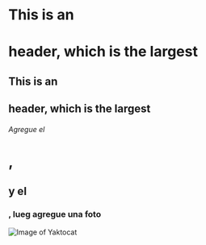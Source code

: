 # This is an <h1> header, which is the largest
## This is an <h2> header, which is the largest


###### Agregue el <H1>, <H2> y el <H3>, lueg agregue una foto
![Image of Yaktocat](https://octodex.github.com/images/yaktocat.png)
